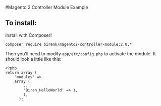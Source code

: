 #Magento 2 Controller Module Example

## To install:

Install with Composer!

    composer require birenk/magento2-controller-module:2.0.*

Then you'll need to modify `app/etc/config.php` to activate the module. It should look a little like this:

    <?php
    return array (
        'modules' =>
        array (
            ...
            'Biren_HelloWorld' => 1,
            ),
          );
